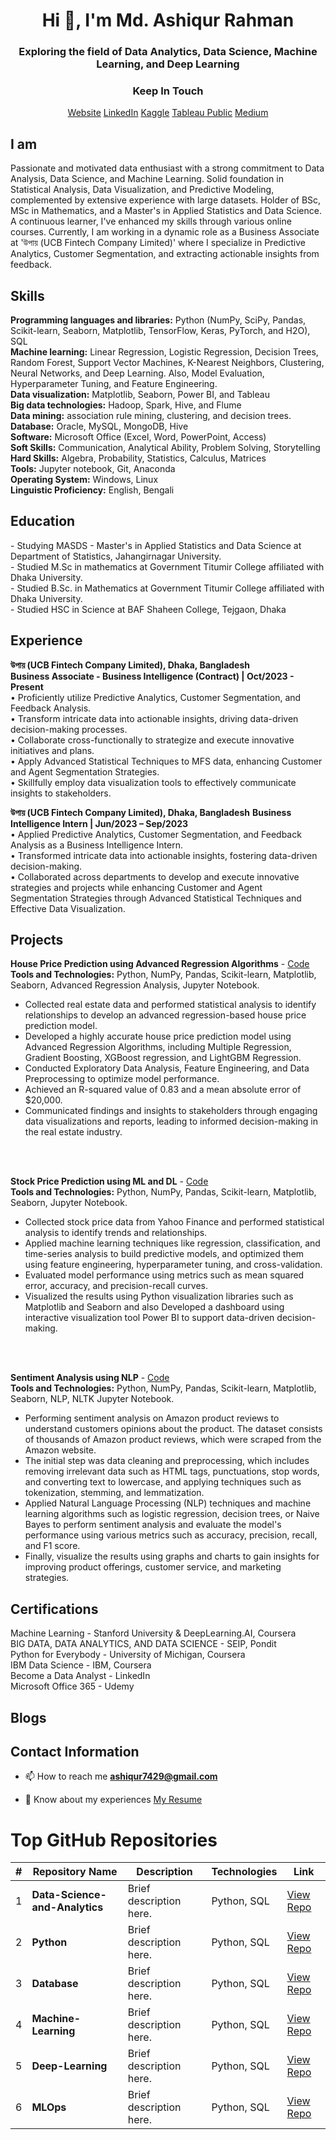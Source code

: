 

<h1 align="center">Hi 👋, I'm Md. Ashiqur Rahman</h1>

<!---===============================================================================================================================================---> 

<h3 align="center">Exploring the field of Data Analytics, Data Science, Machine Learning, and Deep Learning</h3>

<!---================================================================================================================================================---> 

<h3 align="center">Keep In Touch</h3>
<p align="center">
<a href="https://ashiqur0202.github.io" target="_blank">Website</a>
<a href="https://linkedin.com/in/ashiqur0202" target="_blank">LinkedIn</a>
<a href="https://kaggle.com/ashiqur0202" target="_blank">Kaggle</a>
<a href="https://public.tableau.com/app/profile/ashiqur0202" target="_blank">Tableau Public</a>
<a href="https://medium.com/@Md.AshiqurRahman" target="_blank">Medium</a>
</p>

<!---================================================================================================================================================---> 

<h2>I am </h2>
Passionate and motivated data enthusiast with a strong commitment to Data Analysis, Data Science, and Machine Learning. Solid foundation in Statistical Analysis, Data Visualization, and Predictive Modeling, complemented by extensive experience with large datasets. Holder of BSc, MSc in Mathematics, and a Master's in Applied Statistics and Data Science. A continuous learner, I've enhanced my skills through various online courses. Currently, I am working in a dynamic role as a Business Associate at 'উপায় (UCB Fintech Company Limited)' where I specialize in Predictive Analytics, Customer Segmentation, and extracting actionable insights from feedback.



<!---================================================================================================================================================---> 

<h2>Skills</h2>
<p>
  <b>Programming languages and libraries:</b>  Python (NumPy, SciPy, Pandas, Scikit-learn, Seaborn, Matplotlib, TensorFlow, Keras, PyTorch, and H2O), SQL<br>
  <b>Machine learning:</b>  Linear Regression, Logistic Regression, Decision Trees, Random Forest, Support Vector Machines, K-Nearest Neighbors, Clustering, Neural Networks, and Deep Learning. Also, Model Evaluation, Hyperparameter Tuning, and Feature Engineering.<br>
  <b>Data visualization:</b> Matplotlib, Seaborn, Power BI, and Tableau<br>
  <b>Big data technologies:</b> Hadoop, Spark, Hive, and Flume<br>
  <b>Data mining:</b> association rule mining, clustering, and decision trees.<br>
  <b>Database:</b> Oracle, MySQL, MongoDB, Hive<br>
  <b>Software:</b> Microsoft Office (Excel, Word, PowerPoint, Access) <br>
  <b>Soft Skills:</b> Communication, Analytical Ability, Problem Solving, Storytelling <br>
  <b>Hard Skills:</b></b> Algebra, Probability, Statistics, Calculus, Matrices<br>
  <b>Tools:</b> Jupyter notebook, Git, Anaconda <br>
  <b>Operating System:</b> Windows, Linux <br>
  <b>Linguistic Proficiency:</b> English, Bengali<br>
</p>

<!---================================================================================================================================================--->

<h2>Education </h2>
- Studying MASDS - Master's in Applied Statistics and Data Science at Department of Statistics, Jahangirnagar University.<br>
- Studied M.Sc in mathematics at Government Titumir College affiliated with Dhaka University.<br>
- Studied B.Sc. in Mathematics at Government Titumir College affiliated with Dhaka University.<br>
- Studied HSC in Science at BAF Shaheen College, Tejgaon, Dhaka
<!---================================================================================================================================================---> 

<h2>Experience</h2>


<b>উপায় (UCB Fintech Company Limited), Dhaka, Bangladesh</b> <br>
<b>Business Associate - Business Intelligence (Contract) | Oct/2023 - Present </b> <br>
• Proficiently utilize Predictive Analytics, Customer Segmentation, and Feedback Analysis.<br>
• Transform intricate data into actionable insights, driving data-driven decision-making processes.<br>
• Collaborate cross-functionally to strategize and execute innovative initiatives and plans.<br>
• Apply Advanced Statistical Techniques to MFS data, enhancing Customer and Agent Segmentation Strategies.<br>
• Skillfully employ data visualization tools to effectively communicate insights to stakeholders.<br>


<b>উপায় (UCB Fintech Company Limited), Dhaka, Bangladesh</b> <be>
<b>Business Intelligence Intern | Jun/2023 – Sep/2023 </b><br>
• Applied Predictive Analytics, Customer Segmentation, and Feedback Analysis as a Business Intelligence Intern.<br>
• Transformed intricate data into actionable insights, fostering data-driven decision-making.<br>
• Collaborated across departments to develop and execute innovative strategies and projects while enhancing Customer and Agent<br>
Segmentation Strategies through Advanced Statistical Techniques and Effective Data Visualization.<br>
<!---================================================================================================================================================---> 


<h2 align="left">Projects</h2>

<b>House Price Prediction using Advanced Regression Algorithms</b> - [Code](https://github.com/ashiqur0202/House-Price-Prediction)<br>
<b>Tools and Technologies:</b> Python, NumPy, Pandas, Scikit-learn, Matplotlib, Seaborn, Advanced Regression Analysis, Jupyter Notebook.<br>
- Collected real estate data and performed statistical analysis to identify relationships to develop an advanced regression-based house price prediction model.<br>
- Developed a highly accurate house price prediction model using Advanced Regression Algorithms, including Multiple Regression, Gradient Boosting, XGBoost regression, and LightGBM Regression. <br>
- Conducted Exploratory Data Analysis, Feature Engineering, and Data Preprocessing to optimize model performance.<br>
- Achieved an R-squared value of 0.83 and a mean absolute error of $20,000. <br>
- Communicated findings and insights to stakeholders through engaging data visualizations and reports, leading to informed decision-making in the real estate industry.<br>

<br>
<br>


<b>Stock Price Prediction using ML and DL</b> - [Code](https://github.com/ashiqur0202/Stock-Price-Prediction)<br>
<b>Tools and Technologies:</b> Python, NumPy, Pandas, Scikit-learn, Matplotlib, Seaborn, Jupyter Notebook.<br>
- Collected stock price data from Yahoo Finance and performed statistical analysis to identify trends and relationships. <br>
- Applied machine learning techniques like regression, classification, and time-series analysis to build predictive models, and optimized them using feature engineering, hyperparameter tuning, and cross-validation. <br>
- Evaluated model performance using metrics such as mean squared error, accuracy, and precision-recall curves.<br>
- Visualized the results using Python visualization libraries such as Matplotlib and Seaborn and also Developed a dashboard using interactive visualization tool Power BI to support data-driven decision-making.<br>


<br>
<br>

<b>Sentiment Analysis using NLP</b> - [Code](https://github.com/ashiqur0202/Sentiment-Analysis)<br>
<b>Tools and Technologies:</b> Python, NumPy, Pandas, Scikit-learn, Matplotlib, Seaborn, NLP, NLTK Jupyter Notebook.<br>
- Performing sentiment analysis on Amazon product reviews to understand customers opinions about the product. The dataset consists of thousands of Amazon product reviews, which were scraped from the Amazon website.<br>
- The initial step was data cleaning and preprocessing, which includes removing irrelevant data such as HTML tags, punctuations, stop words, and converting text to lowercase, and applying techniques such as tokenization, stemming, and lemmatization.<br>
- Applied Natural Language Processing (NLP) techniques and machine learning algorithms such as logistic regression, decision trees, or Naive Bayes to perform sentiment analysis and evaluate the model's performance using various metrics such as accuracy, precision, recall, and F1 score.<br>
- Finally, visualize the results using graphs and charts to gain insights for improving product offerings, customer service, and marketing strategies.<br>



<!---================================================================================================================================================---> 


<h2 align="left">Certifications</h2>
<p>
  Machine Learning - Stanford University & DeepLearning.AI, Coursera <br>
 	BIG DATA, DATA ANALYTICS, AND DATA SCIENCE - SEIP, Pondit 			<br>
 	Python for Everybody - University of Michigan, Coursera 			<br>
 	IBM Data Science - IBM, Coursera 										    <br>
 	Become a Data Analyst - LinkedIn 										<br>
 	Microsoft Office 365 - Udemy 										 <br>
</p>



<!---================================================================================================================================================---> 

<h2 align="left">Blogs</h2>

<!---================================================================================================================================================---> 

<h2 align="left">Contact Information</h2>

<!---================================================================================================================================================---> 

- 📫 How to reach me **ashiqur7429@gmail.com**

- 📄 Know about my experiences [My Resume](#)


<!---===============================================================================================================================================---> 
# Top GitHub Repositories

| #   | Repository Name                     | Description                       | Technologies      | Link                          |
|-----|-------------------------------------|-----------------------------------|-------------------|-------------------------------|
| 1   | **Data-Science-and-Analytics**      | Brief description here.           | Python, SQL       | [View Repo](https://github.com/ashiqur0202/Data-Science-and-Analytics) |
| 2   | **Python**                          | Brief description here.           | Python, SQL       | [View Repo](https://github.com/ashiqur0202/Python) |
| 3   | **Database**                        | Brief description here.           | Python, SQL       | [View Repo](https://github.com/ashiqur0202/Database) |
| 4   | **Machine-Learning**                | Brief description here.           | Python, SQL       | [View Repo](https://github.com/ashiqur0202/Machine-Learning) |
| 5   | **Deep-Learning**                   | Brief description here.           | Python, SQL       | [View Repo](https://github.com/ashiqur0202/Deep-Learning) |
| 6   | **MLOps**                           | Brief description here.           | Python, SQL       | [View Repo](https://github.com/ashiqur0202/MLOps) |
